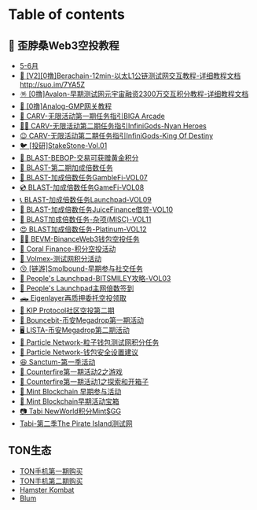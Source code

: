 # Table of contents

## 🚀 歪脖桑Web3空投教程

* [5-6月](README.md)
* [🐻 \[V2\]\[0撸\]Berachain-12min-以太L1公链测试网交互教程-详细教程文档http://suo.im/7YA5Z](wai-bo-sang-web3-kong-tou-jiao-cheng/v20-lu-berachain12min-yi-tai-l1-gong-lian-ce-shi-wang-jiao-hu-jiao-cheng-xiang-xi-jiao-cheng-wen-dan.md)
* [🪅 \[0撸\]Avalon-早期测试网元宇宙融资2300万交互积分教程-详细教程文档](wai-bo-sang-web3-kong-tou-jiao-cheng/0-lu-avalon-zao-qi-ce-shi-wang-yuan-yu-zhou-rong-zi-2300-wan-jiao-hu-ji-fen-jiao-cheng-xiang-xi-jiao.md)
* [🤭 \[0撸\]Analog-GMP网关教程](wai-bo-sang-web3-kong-tou-jiao-cheng/0-lu-analoggmp-wang-guan-jiao-cheng.md)
* [🚛 CARV-无限活动第一期任务指引BIGA Arcade](wai-bo-sang-web3-kong-tou-jiao-cheng/page1.md)
* [🦸‍♀️ CARV-无限活动第二期任务指引InfiniGods-Nyan Heroes](wai-bo-sang-web3-kong-tou-jiao-cheng/carv-wu-xian-huo-dong-di-er-qi-ren-wu-zhi-yin-infinigodsnyan-heroes.md)
* [😉 CARV-无限活动第二期任务指引InfiniGods-King Of Destiny](wai-bo-sang-web3-kong-tou-jiao-cheng/carv-wu-xian-huo-dong-di-er-qi-ren-wu-zhi-yin-infinigodsking-of-destiny.md)
* [🐦 \[投研\]StakeStone-Vol.01](wai-bo-sang-web3-kong-tou-jiao-cheng/tou-yan-stakestonevol.01.md)
* [🏹 BLAST-BEBOP-交易可获赠黄金积分](wai-bo-sang-web3-kong-tou-jiao-cheng/blastbebop-jiao-yi-ke-huo-zeng-huang-jin-ji-fen.md)
* [🥸 BLAST-第二期加成倍数任务](wai-bo-sang-web3-kong-tou-jiao-cheng/blast-di-er-qi-jia-cheng-bei-shu-ren-wu.md)
* [🚛 BLAST-加成倍数任务GambleFi-VOL07](wai-bo-sang-web3-kong-tou-jiao-cheng/blast-jia-cheng-bei-shu-ren-wu-gamblefivol07.md)
* [💿 BLAST-加成倍数任务GameFi-VOL08](wai-bo-sang-web3-kong-tou-jiao-cheng/blast-jia-cheng-bei-shu-ren-wu-gamefivol08.md)
* [📞 BLAST-加成倍数任务Launchpad-VOL09](wai-bo-sang-web3-kong-tou-jiao-cheng/blast-jia-cheng-bei-shu-ren-wu-launchpadvol09.md)
* [👋 BLAST-加成倍数任务JuiceFinance借贷-VOL10](wai-bo-sang-web3-kong-tou-jiao-cheng/blast-jia-cheng-bei-shu-ren-wu-juicefinance-jie-dai-vol10.md)
* [🤩 BLAST加成倍数任务-杂项(MISC)-VOL11](wai-bo-sang-web3-kong-tou-jiao-cheng/blast-jia-cheng-bei-shu-ren-wu-za-xiang-miscvol11.md)
* [😍 BLAST加成倍数任务-Platinum-VOL12](wai-bo-sang-web3-kong-tou-jiao-cheng/blast-jia-cheng-bei-shu-ren-wu-platinumvol12.md)
* [🚵‍♀️ BEVM-BinanceWeb3钱包空投任务](wai-bo-sang-web3-kong-tou-jiao-cheng/bevmbinanceweb3-qian-bao-kong-tou-ren-wu.md)
* [🛞 Coral Finance-积分空投活动](wai-bo-sang-web3-kong-tou-jiao-cheng/coral-finance-ji-fen-kong-tou-huo-dong.md)
* [🎣 Volmex-测试网积分活动](wai-bo-sang-web3-kong-tou-jiao-cheng/volmex-ce-shi-wang-ji-fen-huo-dong.md)
* [😚 \[链游\]Smolbound-早期参与社交任务](wai-bo-sang-web3-kong-tou-jiao-cheng/lian-you-smolbound-zao-qi-can-yu-she-jiao-ren-wu.md)
* [🚐 People's Launchpad-BITSMILEY攻略-VOL03](wai-bo-sang-web3-kong-tou-jiao-cheng/peoples-launchpadbitsmiley-gong-le-vol03.md)
* [🥎 People's Launchpad主网倍数签到](wai-bo-sang-web3-kong-tou-jiao-cheng/peoples-launchpad-zhu-wang-bei-shu-qian-dao.md)
* [🛻 Eigenlayer再质押委托空投领取](wai-bo-sang-web3-kong-tou-jiao-cheng/eigenlayer-zai-zhi-ya-wei-tuo-kong-tou-ling-qu.md)
* [🎣 KIP Protocol社区空投第二期](wai-bo-sang-web3-kong-tou-jiao-cheng/kip-protocol-she-qu-kong-tou-di-er-qi.md)
* [🦽 Bouncebit-币安Megadrop第一期活动](wai-bo-sang-web3-kong-tou-jiao-cheng/bouncebit-bi-an-megadrop-di-yi-qi-huo-dong.md)
* [🖥️ LISTA-币安Megadrop第二期活动](wai-bo-sang-web3-kong-tou-jiao-cheng/lista-bi-an-megadrop-di-er-qi-huo-dong.md)
* [💛 Particle Network-粒子钱包测试网积分任务](wai-bo-sang-web3-kong-tou-jiao-cheng/particle-network-li-zi-qian-bao-ce-shi-wang-ji-fen-ren-wu.md)
* [📲 Particle Network-钱包安全设置建议](wai-bo-sang-web3-kong-tou-jiao-cheng/particle-network-qian-bao-an-quan-she-zhi-jian-yi.md)
* [😆 Sanctum-第一季活动](wai-bo-sang-web3-kong-tou-jiao-cheng/sanctum-di-yi-ji-huo-dong.md)
* [🚡 Counterfire第一期活动2之游戏](wai-bo-sang-web3-kong-tou-jiao-cheng/counterfire-di-yi-qi-huo-dong-2-zhi-you-xi.md)
* [🚨 Counterfire第一期活动1之探索和开箱子](wai-bo-sang-web3-kong-tou-jiao-cheng/counterfire-di-yi-qi-huo-dong-1-zhi-tan-suo-he-kai-xiang-zi.md)
* [🌲 Mint Blockchain 早期参与活动](wai-bo-sang-web3-kong-tou-jiao-cheng/mint-blockchain-zao-qi-can-yu-huo-dong.md)
* [🌲 Mint Blockchain早期活动宝箱](wai-bo-sang-web3-kong-tou-jiao-cheng/mint-blockchain-zao-qi-huo-dong-bao-xiang.md)
* [📷 Tabi NewWorld积分Mint$GG](wai-bo-sang-web3-kong-tou-jiao-cheng/tabi-newworld-ji-fen-mintgg.md)
* [Tabi-第二季The Pirate Island测试网](wai-bo-sang-web3-kong-tou-jiao-cheng/tabi-di-er-ji-the-pirate-island-ce-shi-wang.md)

## TON生态

* [TON手机第一期购买](ton-sheng-tai/ton-shou-ji-di-yi-qi-gou-mai.md)
* [TON手机第二期购买](ton-sheng-tai/ton-shou-ji-di-er-qi-gou-mai.md)
* [Hamster Kombat](ton-sheng-tai/hamster-kombat.md)
* [Blum](ton-sheng-tai/blum.md)
